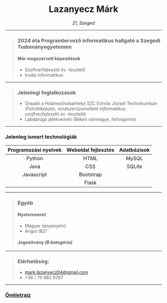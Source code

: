<h1 align="center">Lazanyecz Márk</h1>

<p align="center" style="font-style: italic;">
  21, Szeged
</p>

***
> ### 2024 óta Programtervező informatikus hallgató a Szegedi Tudományegyetemen
> #### Már megszerzett képesítések
> - Szoftverfejlesztő és -tesztelő
> - Irodai informatikus
***
> ### Jelenlegi foglalkozások
> - Óraadó a Hódmezővásárhelyi SZC Eötvös József Technikumban *(Felnőttképzés, rendszerüzemeltető informatikus, szoftverfejlesztő és -tesztelő)*
> - Labdarúgó játékvezető *(Békés vármegye, hétvégente)*
***
### Jelenleg ismert technológiák
| Programozási nyelvek | Weboldal fejlesztés | Adatbázisok |
| :----: | :----: | :----: |
| Python | HTML | MySQL |
| Java | CSS | SQLite |
| Javascript | Bootstrap | |
| | Flask | |
***
> ### Egyéb
> #### Nyelvismeret
> - Magyar *(anyanyelv)*
> - Angol *(B2)*
> #### Jogosítvány *(B kategória)*
***
> ### Elérhetőség: 
> - mark.lazanyecz04@gmail.com
> - +36 / 70 882 6787
***
### [Önéletrajz](https://drive.google.com/drive/folders/1pFjrz1wuXb4uTMpz5K9MrYnHLiwI_eQ0?usp=sharing)
